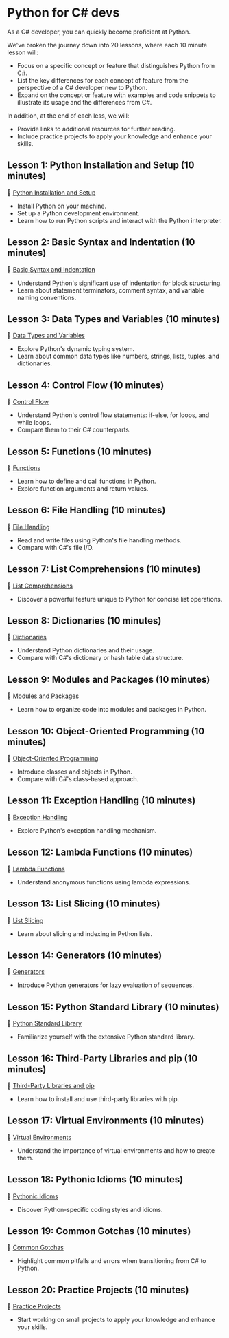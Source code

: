 # Python for C# devs
As a C# developer, you can quickly become proficient at Python.

We've broken the journey down into 20 lessons, where each 10 minute lesson will:
- Focus on a specific concept or feature that distinguishes Python from C#.
- List the key differences for each concept of feature from the perspective of a C# developer new to Python.
- Expand on the concept or feature with examples and code snippets to illustrate its usage and the differences from C#.

In addition, at the end of each less, we will:
- Provide links to additional resources for further reading.
- Include practice projects to apply your knowledge and enhance your skills.

## Lesson 1: Python Installation and Setup (10 minutes)

🔗 [Python Installation and Setup](./learn-python-in-half-day-lesson-1.md)
- Install Python on your machine.
- Set up a Python development environment.
- Learn how to run Python scripts and interact with the Python interpreter.

## Lesson 2: Basic Syntax and Indentation (10 minutes)

🔗 [Basic Syntax and Indentation](./learn-python-in-half-day-lesson-2.md)
- Understand Python's significant use of indentation for block structuring.
- Learn about statement terminators, comment syntax, and variable naming conventions.

## Lesson 3: Data Types and Variables (10 minutes)

🔗 [Data Types and Variables](./learn-python-in-half-day-lesson-3.md)
- Explore Python's dynamic typing system.
- Learn about common data types like numbers, strings, lists, tuples, and dictionaries.

## Lesson 4: Control Flow (10 minutes)

🔗 [Control Flow](./learn-python-in-half-day-lesson-4.md)
- Understand Python's control flow statements: if-else, for loops, and while loops.
- Compare them to their C# counterparts.

## Lesson 5: Functions (10 minutes)

🔗 [Functions](./learn-python-in-half-day-lesson-5.md)
- Learn how to define and call functions in Python.
- Explore function arguments and return values.

## Lesson 6: File Handling (10 minutes)

🔗 [File Handling](./learn-python-in-half-day-lesson-6.md)
- Read and write files using Python's file handling methods.
- Compare with C#'s file I/O.

## Lesson 7: List Comprehensions (10 minutes)

🔗 [List Comprehensions](./learn-python-in-half-day-lesson-7.md)
- Discover a powerful feature unique to Python for concise list operations.

## Lesson 8: Dictionaries (10 minutes)

🔗 [Dictionaries](./learn-python-in-half-day-lesson-8.md)
- Understand Python dictionaries and their usage.
- Compare with C#'s dictionary or hash table data structure.

## Lesson 9: Modules and Packages (10 minutes)

🔗 [Modules and Packages](./learn-python-in-half-day-lesson-9.md)
- Learn how to organize code into modules and packages in Python.

## Lesson 10: Object-Oriented Programming (10 minutes)

🔗 [Object-Oriented Programming](./learn-python-in-half-day-lesson-10.md)
- Introduce classes and objects in Python.
- Compare with C#'s class-based approach.

## Lesson 11: Exception Handling (10 minutes)

🔗 [Exception Handling](./learn-python-in-half-day-lesson-11.md)
- Explore Python's exception handling mechanism.

## Lesson 12: Lambda Functions (10 minutes)

🔗 [Lambda Functions](./learn-python-in-half-day-lesson-12.md)
- Understand anonymous functions using lambda expressions.

## Lesson 13: List Slicing (10 minutes)

🔗 [List Slicing](./learn-python-in-half-day-lesson-13.md)
- Learn about slicing and indexing in Python lists.

## Lesson 14: Generators (10 minutes)

🔗 [Generators](./learn-python-in-half-day-lesson-14.md)
- Introduce Python generators for lazy evaluation of sequences.

## Lesson 15: Python Standard Library (10 minutes)

🔗 [Python Standard Library](./learn-python-in-half-day-lesson-15.md)
- Familiarize yourself with the extensive Python standard library.

## Lesson 16: Third-Party Libraries and pip (10 minutes)

🔗 [Third-Party Libraries and pip](./learn-python-in-half-day-lesson-16.md)
- Learn how to install and use third-party libraries with pip.

## Lesson 17: Virtual Environments (10 minutes)

🔗 [Virtual Environments](./learn-python-in-half-day-lesson-17.md)
- Understand the importance of virtual environments and how to create them.

## Lesson 18: Pythonic Idioms (10 minutes)

🔗 [Pythonic Idioms](./learn-python-in-half-day-lesson-18.md)
- Discover Python-specific coding styles and idioms.

## Lesson 19: Common Gotchas (10 minutes)

🔗 [Common Gotchas](./learn-python-in-half-day-lesson-19.md)
- Highlight common pitfalls and errors when transitioning from C# to Python.

## Lesson 20: Practice Projects (10 minutes)

🔗 [Practice Projects](./learn-python-in-half-day-lesson-20.md)
- Start working on small projects to apply your knowledge and enhance your skills.
